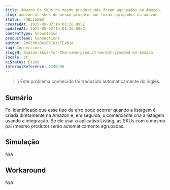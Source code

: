```yaml
---
title: Amazon Os SKUs do mesmo produto não foram agrupados na Amazon.
slug: amazon-os-skus-do-mesmo-produto-nao-foram-agrupados-na-amazon
status: PUBLISHED
createdAt: 2025-09-02T14:01:26.895Z
updatedAt: 2025-09-02T14:01:26.895Z
contentType: knownIssue
productTeam: Connections
author: 2mXZkbi0oi061KicTExNjo
tag: Connections
slugEN: amazon-skus-for-the-same-product-werent-grouped-on-amazon
locale: pt
kiStatus: Fixed
internalReference: 1240446
---
```


>ℹ️ Este problema conhecido foi traduzido automaticamente do inglês.

## Sumário


Foi identificado que esse tipo de erro pode ocorrer quando a listagem é criada diretamente na Amazon e, em seguida, o comerciante cria a listagem usando a integração.
Se ele usar o aplicativo Listing, as SKUs com o mesmo pai (mesmo produto) serão automaticamente agrupadas.
## Simulação


N/A


## Workaround


N/A



